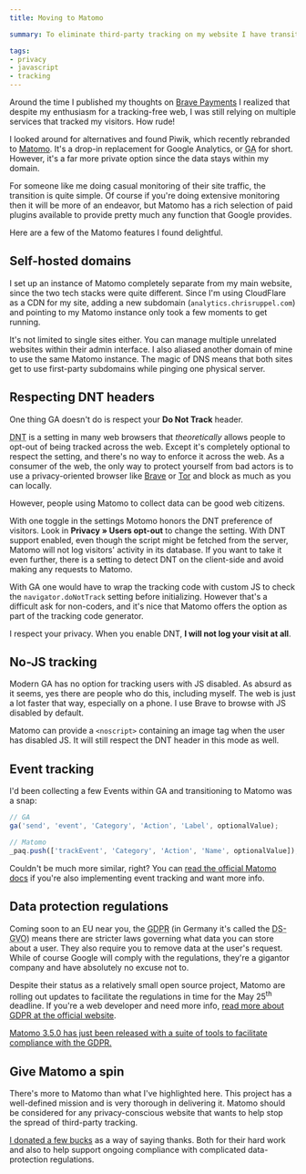 ```yaml
---
title: Moving to Matomo

summary: To eliminate third-party tracking on my website I have transitioned off Google Analytics and am now using Matomo.

tags:
- privacy
- javascript
- tracking
---
```


Around the time I published my thoughts on [Brave Payments](/blog/brave-payments/) I realized that despite my enthusiasm for a tracking-free web, I was still relying on multiple services that tracked my visitors. How rude!

I looked around for alternatives and found Piwik, which recently rebranded to [Matomo](https://matomo.org). It's a drop-in replacement for Google Analytics, or <abbr title="Google Analytics">GA</abbr> for short. However, it's a far more private option since the data stays within my domain.

For someone like me doing casual monitoring of their site traffic, the transition is quite simple. Of course if you're doing extensive monitoring then it will be more of an endeavor, but Matomo has a rich selection of paid plugins available to provide pretty much any function that Google provides.

Here are a few of the Matomo features I found delightful.

## Self-hosted domains

I set up an instance of Matomo completely separate from my main website, since the two tech stacks were quite different. Since I'm using CloudFlare as a CDN for my site, adding a new subdomain (`analytics.chrisruppel.com`) and pointing to my Matomo instance only took a few moments to get running.

It's not limited to single sites either. You can manage multiple unrelated websites within their admin interface. I also aliased another domain of mine to use the same Matomo instance. The magic of DNS means that both sites get to use first-party subdomains while pinging one physical server.

## Respecting DNT headers

One thing GA doesn't do is respect your **Do Not Track** header.

<abbr title="Do Not Track">DNT</abbr> is a setting in many web browsers that _theoretically_ allows people to opt-out of being tracked across the web. Except it's completely optional to respect the setting, and there's no way to enforce it across the web. As a consumer of the web, the only way to protect yourself from bad actors is to use a privacy-oriented browser like [Brave](https://brave.com) or [Tor](https://www.torproject.org) and block as much as you can locally.

However, people using Matomo to collect data can be good web citizens.

With one toggle in the settings Motomo honors the DNT preference of visitors. Look in **Privacy &raquo; Users opt-out** to change the setting. With DNT support enabled, even though the script might be fetched from the server, Matomo will not log visitors' activity in its database. If you want to take it even further, there is a setting to detect DNT on the client-side and avoid making any requests to Matomo.

With GA one would have to wrap the tracking code with custom JS to check the `navigator.doNotTrack` setting before initializing. However that's a difficult ask for non-coders, and it's nice that Matomo offers the option as part of the tracking code generator.

<aside class="info">
  <p>I respect your privacy. When you enable DNT, <strong>I will not log your visit at all</strong>.</p>
</aside>

## No-JS tracking

Modern GA has no option for tracking users with JS disabled. As absurd as it seems, yes there are people who do this, including myself. The web is just a lot faster that way, especially on a phone. I use Brave to browse with JS disabled by default.

Matomo can provide a `<noscript>` containing an image tag when the user has disabled JS. It will still respect the DNT header in this mode as well.

## Event tracking

I'd been collecting a few Events within GA and transitioning to Matomo was a snap:

```js
// GA
ga('send', 'event', 'Category', 'Action', 'Label', optionalValue);

// Matomo
_paq.push(['trackEvent', 'Category', 'Action', 'Name', optionalValue]);
```

Couldn't be much more similar, right? You can [read the official Matomo docs](https://matomo.org/docs/event-tracking/) if you're also implementing event tracking and want more info.

## Data protection regulations

Coming soon to an EU near you, the <abbr title="General Data Protection Regulation">GDPR</abbr> (in Germany it's called the <abbr lang="de" title="Datenschutz-Grundverordnung">DS-GVO</abbr>) means there are stricter laws governing what data you can store about a user. They also require you to remove data at the user's request. While of course Google will comply with the regulations, they're a gigantor company and have absolutely no excuse not to.

Despite their status as a relatively small open source project, Matomo are rolling out updates to facilitate the regulations in time for the May 25<sup>th</sup> deadline. If you're a web developer and need more info, [read more about GDPR at the official website](https://www.eugdpr.org).

<ins class="update" datetime="2018-05-10"><a href="https://matomo.org/changelog/matomo-3-5-0/">Matomo 3.5.0 has just been released</a> with a suite of tools to facilitate compliance with the GDPR.</ins>

## Give Matomo a spin

There's more to Matomo than what I've highlighted here. This project has a well-defined mission and is very thorough in delivering it. Matomo should be considered for any privacy-conscious website that wants to help stop the spread of third-party tracking.

[I donated a few bucks](https://matomo.org/donate/) as a way of saying thanks. Both for their hard work and also to help support ongoing compliance with complicated data-protection regulations.
